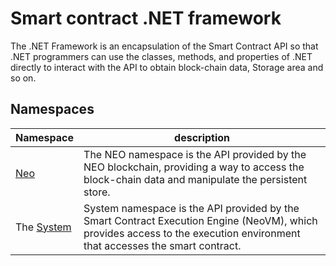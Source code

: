 # Smart contract .NET framework

The .NET Framework is an encapsulation of the Smart Contract API so that .NET programmers can use the classes, methods, and properties of .NET directly to interact with the API to obtain block-chain data, Storage area and so on.

## Namespaces

| Namespace | description |
| --------- | ----------- |
| [Neo](dotnet/neo.md) | The NEO namespace is the API provided by the NEO blockchain, providing a way to access the block-chain data and manipulate the persistent store. |
| The [System](dotnet/system.md) | System namespace is the API provided by the Smart Contract Execution Engine (NeoVM), which provides access to the execution environment that accesses the smart contract. |
